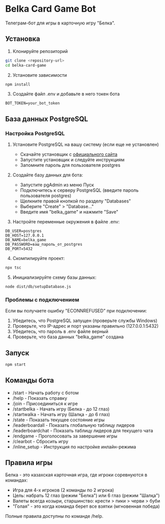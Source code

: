 # Belka Card Game Bot

Телеграм-бот для игры в карточную игру "Белка".

## Установка

1. Клонируйте репозиторий
```bash
git clone <repository-url>
cd belka-card-game
```

2. Установите зависимости
```bash
npm install
```

3. Создайте файл .env и добавьте в него токен бота
```
BOT_TOKEN=your_bot_token
```

## База данных PostgreSQL

### Настройка PostgreSQL

1. Установите PostgreSQL на вашу систему (если еще не установлен)
   - Скачайте установщик с [официального сайта](https://www.postgresql.org/download/windows/)
   - Запустите установщик и следуйте инструкциям
   - Запомните пароль для пользователя postgres

2. Создайте базу данных для бота:
   - Запустите pgAdmin из меню Пуск
   - Подключитесь к серверу PostgreSQL (введите пароль пользователя postgres)
   - Щелкните правой кнопкой по разделу "Databases"
   - Выберите "Create" > "Database..."
   - Введите имя "belka_game" и нажмите "Save"

3. Настройте переменные окружения в файле .env:
```
DB_USER=postgres
DB_HOST=127.0.0.1
DB_NAME=belka_game
DB_PASSWORD=ваш_пароль_от_postgres
DB_PORT=5432
```

4. Скомпилируйте проект:
```bash
npx tsc
```

5. Инициализируйте схему базы данных:
```bash
node dist/db/setupDatabase.js
```

### Проблемы с подключением

Если вы получаете ошибку "ECONNREFUSED" при подключении:
1. Убедитесь, что PostgreSQL запущен (проверьте службы Windows)
2. Проверьте, что IP-адрес и порт указаны правильно (127.0.0.1:5432)
3. Убедитесь, что пароль в .env файле верный
4. Проверьте, что база данных "belka_game" создана

## Запуск

```bash
npm start
```

## Команды бота

- /start - Начать работу с ботом
- /help - Показать справку
- /join - Присоединиться к игре
- /startbelka - Начать игру (Белка - до 12 глаз)
- /startwalka - Начать игру (Шалқа - до 6 глаз)
- /state - Показать текущее состояние игры
- /leaderboardall - Показать глобальную таблицу лидеров
- /leaderboardchat - Показать таблицу лидеров для текущего чата
- /endgame - Проголосовать за завершение игры
- /clearbot - Сбросить игру
- /inline_setup - Инструкция по настройке инлайн-режима

## Правила игры

Белка - это казахская карточная игра, где игроки соревнуются в командах:

- Игра для 4-х игроков (2 команды по 2 игрока)
- Цель: набрать 12 глаз (режим "Белка") или 6 глаз (режим "Шалқа")
- Валеты всегда козыри, старшинство: крести > пики > черви > буби
- "Голая" - это когда команда берет все взятки (мгновенная победа)

Полные правила доступны по команде /help.

